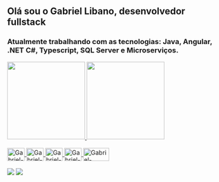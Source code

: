 ## Olá sou o Gabriel Libano, desenvolvedor fullstack
### Atualmente trabalhando com as tecnologias: Java, Angular, .NET C#, Typescript, SQL Server e Microserviços.
<div align="center" style="display:flex">
  <a href="https://github.com/GabrielLibano">
  <img height="180em" src="https://github-readme-stats.vercel.app/api?username=GabrielLibano&show_icons=true&theme=dracula&include_all_commits=true&count_private=true"/>
  <img height="180em" src="https://github-readme-stats.vercel.app/api/top-langs/?username=GabrielLibano&layout=compact&langs_count=7&theme=dracula"/>
</div>
    
<div style="display: inline_block"><br>
  <img align="center" alt="Gabriel-HTML" height="30" width="40" src="https://cdn.jsdelivr.net/gh/devicons/devicon/icons/html5/html5-original.svg">
  <img align="center" alt="Gabriel-CSS" height="30" width="40" src="https://cdn.jsdelivr.net/gh/devicons/devicon/icons/css3/css3-original.svg">
  <img align="center" alt="Gabriel-Java" height="30" width="40" src="https://cdn.jsdelivr.net/gh/devicons/devicon/icons/javascript/javascript-original.svg">
  <img align="center" alt="Gabriel-SQL" height="30" width="40" src="https://cdn.jsdelivr.net/gh/devicons/devicon/icons/mysql/mysql-original-wordmark.svg">
  <img align="center" alt="Gabriel-VBNET" height="30" width="60" src="https://img.shields.io/badge/.NET-5C2D91?style=for-the-badge&logo=.net&logoColor=white">
</div>
  <br>
<div> 
  <a href="https://www.instagram.com/gabriel_libano/" target="_blank"><img src="https://img.shields.io/badge/Instagram-E4405F?style=for-the-badge&logo=instagram&logoColor=white" target="_blank"></a>
  <a href="https://www.linkedin.com/in/gabriel-libano-9b64021a2/" target="_blank"><img src="https://img.shields.io/badge/LinkedIn-0077B5?style=for-the-badge&logo=linkedin&logoColor=white" target="_blank"></a>
  
</div>
          
